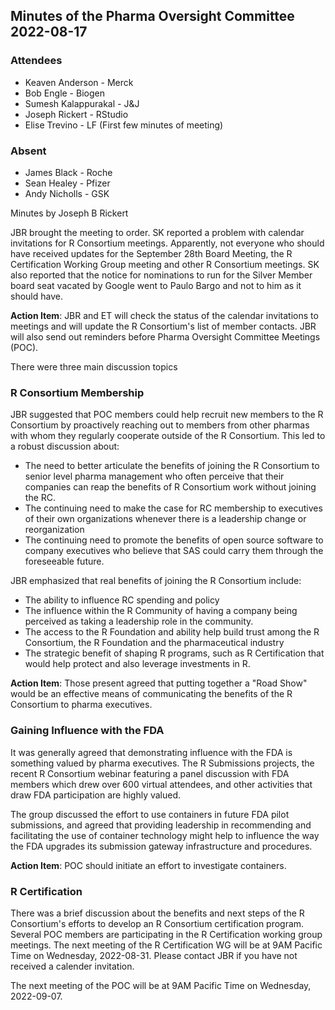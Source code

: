## Minutes of the Pharma Oversight Committee 2022-08-17

### Attendees
* Keaven Anderson - Merck
* Bob Engle - Biogen
* Sumesh Kalappurakal - J&J
* Joseph Rickert - RStudio
* Elise Trevino - LF (First few minutes of meeting)

### Absent

* James Black - Roche
* Sean Healey - Pfizer
* Andy Nicholls - GSK 

Minutes by Joseph B Rickert

JBR brought the meeting to order.
SK reported a problem with calendar invitations for R Consortium meetings. Apparently, not everyone who should have received updates for the September 28th Board Meeting, the R Certification Working Group meeting and other R Consortium meetings. SK also reported that the notice for nominations to run for the Silver Member board seat vacated by Google went to Paulo Bargo and not to him as it should have.

**Action Item**: JBR and ET will check the status of the calendar invitations to meetings and will update the R Consortium's list of member contacts. JBR will also send out reminders before Pharma Oversight Committee Meetings (POC).

There were three main discussion topics

### R Consortium Membership 
JBR suggested that POC members could help recruit new members to the R Consortium by proactively reaching out to members from other pharmas with whom they regularly cooperate outside of the R Consortium. This led to a robust discussion about:

* The need to better articulate the benefits of joining the R Consortium to senior level pharma management who often perceive that their companies can reap the benefits of R Consortium work without joining the RC.
* The continuing need to make the case for RC membership to executives of their own organizations whenever there is a leadership change or reorganization
* The continuing need to promote the benefits of open source software to company executives who believe that SAS could carry them through the foreseeable future.

JBR emphasized that real benefits of joining the R Consortium include:

* The ability to influence RC spending and policy
* The influence within the R Community of having a company being perceived as taking a leadership role in the community.
* The access to the R Foundation and ability help build trust among the R Consortium, the R Foundation and the pharmaceutical industry
* The strategic benefit of shaping R programs, such as R Certification that would help protect and also leverage investments in R.

**Action Item**: Those present agreed that putting together a "Road Show" would be an effective means of communicating the benefits of the R Consortium to pharma executives.


### Gaining Influence with the FDA

It was generally agreed that demonstrating influence with the FDA is something valued by pharma executives. The R Submissions projects, the recent R Consortium  webinar featuring a panel discussion with FDA members which drew over 600 virtual attendees, and other activities that draw FDA participation are highly valued.

The group discussed the effort to use containers in future FDA pilot submissions, and agreed that providing leadership in recommending and facilitating the use of container technology might help to influence the way the FDA upgrades its submission gateway infrastructure and procedures.

**Action Item**: POC should initiate an effort to investigate containers.

### R Certification

There was a brief discussion about the benefits and next steps of the R Consortium's efforts to develop an R Consortium certification program. Several POC members are participating in the R Certification working group meetings. The next meeting of the R Certification WG will be at 9AM Pacific Time on Wednesday, 2022-08-31. Please contact JBR if you have not received a calender invitation.

The next meeting of the POC will be at 9AM Pacific Time on Wednesday, 2022-09-07.




